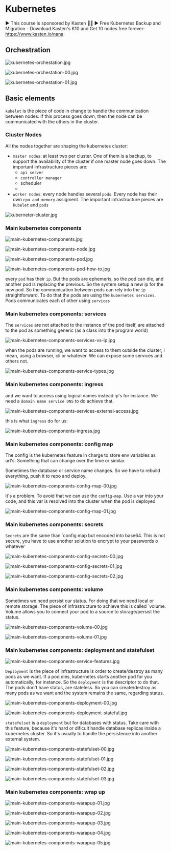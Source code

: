 # Kubernetes

►  This course is sponsored by Kasten 🙌🏼
►  Free Kubernetes Backup and Migration - Download Kasten's K10 and Get 10 nodes free forever: https://www.kasten.io/nana


## Orchestration 

![kubernetes-orchestation.jpg](_img%2Fkubernetes-orchestation.jpg)

![kubernetes-orchestation-00.jpg](_img%2Fkubernetes-orchestation-00.jpg)

![kubernetes-orchestation-01.jpg](_img%2Fkubernetes-orchestation-01.jpg)

## Basic elements

`kubelet` is the piece of code in change to handle the communication between nodes. If this process goes down, then the node can be communicated with the others in the cluster.

### Cluster Nodes

All the nodes together are shaping the kubernetes cluster:

- `master nodes`: at least two per cluster. One of them is a backup, to support the availability of the cluster if one master node goes down. The important infrastructure pieces are:
  - `api server`
  - `controller manager`
  - scheduler
  - 
- `worker nodes`: every node handles several `pods`. Every node has their own `cpu and memory` assigment. The important infrastructure pieces are `kubelet` and `pods`

![kuberneter-cluster.jpg](_img%2Fkuberneter-cluster.jpg)


### Main kubernetes components

![main-kubernetes-components.jpg](_img%2Fmain-kubernetes-components.jpg)

![main-kubernetes-components-node.jpg](_img%2Fmain-kubernetes-components-node.jpg)

![main-kubernetes-components-pod.jpg](_img%2Fmain-kubernetes-components-pod.jpg)

![main-kubernetes-components-pod-how-to.jpg](_img%2Fmain-kubernetes-components-pod-how-to.jpg)

every `pod` has their `ip`. But the pods are ephemeris, so the pod can die, and another pod is replacing the previous. So the system setup a new ip for the new pod. So the communication between pods can rely into the `ip` straightforward. To do that the pods are using the `kubernetes services`. Pods communicates each of other using `services` 

### Main kubernetes components: services

The `services` are not attached to the instance of the pod itself, are attached to the pod as something generic (as a class into the program world)

![main-kubernetes-components-services-vs-ip.jpg](_img%2Fmain-kubernetes-components-services-vs-ip.jpg)

when the pods are running, we want to access to them outside the cluster, I mean, using a browser, cli or whatever. We can expose some services and others not.

![main-kubernetes-components-service-types.jpg](_img%2Fmain-kubernetes-components-service-types.jpg)

### Main kubernetes components: ingress

and we want to access using logical names instead ip's for instance. We need a `domain name service DNS` to do achieve that.

![main-kubernetes-components-services-external-access.jpg](_img%2Fmain-kubernetes-components-services-external-access.jpg)

this is what `ingress` do for us:

![main-kubernetes-components-ingress.jpg](_img%2Fmain-kubernetes-components-ingress.jpg)

### Main kubernetes components: config map

The config is the kubernetes feature in charge to store env variables as url's. Something that can change over the time or similar. 

Sometimes the database or service name changes. So we have to rebuild everything, push it to repo and deploy. 

![main-kubernetes-components-config-map-00.jpg](_img%2Fmain-kubernetes-components-config-map-00.jpg)

It's a problem. To avoid that we can use the `config-map`. Use a var into your code, and this var is resolved into the cluster when the pod is deployed

![main-kubernetes-components-config-map-01.jpg](_img%2Fmain-kubernetes-components-config-map-01.jpg)

### Main kubernetes components: secrets

`Secrets` are the same than `config map but encoded into base64. This is not secure, you have to use another solution to encrypt to your passwords o whatever 

![main-kubernetes-components-config-secrets-00.jpg](_img%2Fmain-kubernetes-components-config-secrets-00.jpg)

![main-kubernetes-components-config-secrets-01.jpg](_img%2Fmain-kubernetes-components-config-secrets-01.jpg)

![main-kubernetes-components-config-secrets-02.jpg](_img%2Fmain-kubernetes-components-config-secrets-02.jpg)

### Main kubernetes components: volume

Sometimes we need persist our status. For doing that we need local or remote storage. The piece of infrastructure to achieve this is called `volume. Volume allows you to connect your pod to a source to storage/persist the status.

![main-kubernetes-components-volume-00.jpg](_img%2Fmain-kubernetes-components-volume-00.jpg)

![main-kubernetes-components-volume-01.jpg](_img%2Fmain-kubernetes-components-volume-01.jpg)

### Main kubernetes components: deployment and statefulset

![main-kubernetes-components-service-features.jpg](_img%2Fmain-kubernetes-components-service-features.jpg)

`Deployment` is the piece of infrastructure is order to create/destroy as many pods as we want. If a pod dies, kubernetes starts another pod for you automatically, for instance. So the `deployment` is the descriptor to do that. The pods don't have status, are stateless. So you can create/destroy as many pods as we want and the system remains the same, regarding status.

![main-kubernetes-components-deployment-00.jpg](_img%2Fmain-kubernetes-components-deployment-00.jpg)

![main-kubernetes-components-deployment-stateful.jpg](_img%2Fmain-kubernetes-components-deployment-stateful.jpg)

`statefulset` is a `deployment` but for databases with status. Take care with this feature, because it's hard or dificult handle database replicas inside a kubernetes cluster. So it's usually to handle the persistence into another external system.

![main-kubernetes-components-statefulset-00.jpg](_img%2Fmain-kubernetes-components-statefulset-00.jpg)

![main-kubernetes-components-statefulset-01.jpg](_img%2Fmain-kubernetes-components-statefulset-01.jpg)

![main-kubernetes-components-statefulset-02.jpg](_img%2Fmain-kubernetes-components-statefulset-02.jpg)

![main-kubernetes-components-statefulset-03.jpg](_img%2Fmain-kubernetes-components-statefulset-03.jpg)

### Main kubernetes components: wrap up

![main-kubernetes-components-warapup-01.jpg](_img%2Fmain-kubernetes-components-warapup-01.jpg)

![main-kubernetes-components-warapup-02.jpg](_img%2Fmain-kubernetes-components-warapup-02.jpg)

![main-kubernetes-components-warapup-03.jpg](_img%2Fmain-kubernetes-components-warapup-03.jpg)

![main-kubernetes-components-warapup-04.jpg](_img%2Fmain-kubernetes-components-warapup-04.jpg)

![main-kubernetes-components-warapup-05.jpg](_img%2Fmain-kubernetes-components-warapup-05.jpg)
